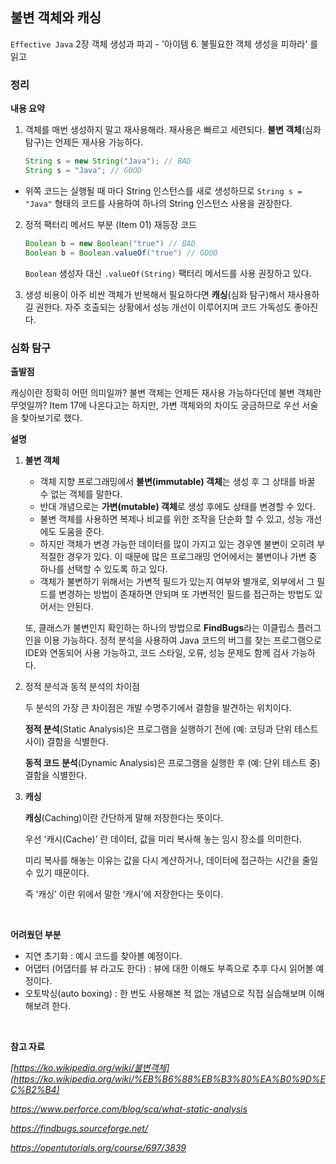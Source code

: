 ## 불변 객체와 캐싱


`Effective Java` 2장 객체 생성과 파괴 - '아이템 6. 불필요한 객체 생성을 피하라' 를 읽고

### 정리

**내용 요약**

1. 객체를 매번 생성하지 말고 재사용해라. 재사용은 빠르고 세련되다. **불변 객체**(심화 탐구)는 언제든 재사용 가능하다.

    ```java
    String s = new String("Java"); // BAD
    String s = "Java"; // GOOD
    ```
- 위쪽 코드는 실행될 때 마다 String 인스턴스를 새로 생성하므로 `String s = "Java"` 형태의 코드를 사용하여 하나의 String 인스턴스 사용을 권장한다.


2. 정적 팩터리 메서드 부분 (Item 01) 재등장 코드

    ```java
    Boolean b = new Boolean("true") // BAD
    Boolean b = Boolean.valueOf("true") // GOOD
    ```

    `Boolean` 생성자 대신 `.valueOf(String)` 팩터리 메서드를 사용 권장하고 있다.

3. 생성 비용이 아주 비싼 객체가 반복해서 필요하다면 **캐싱**(심화 탐구)해서 재사용하길 권한다. 자주 호출되는 상황에서 성능 개선이 이루어지며 코드 가독성도 좋아진다.


### 심화 탐구

**출발점**

캐싱이란 정확히 어떤 의미일까? 불변 객체는 언제든 재사용 가능하다던데 불변 객체란 무엇일까? Item 17에 나온다고는 하지만, 가변 객체와의 차이도 궁금하므로 우선 서술을 찾아보기로 했다.

**설명**

1. **불변 객체**
    - 객체 지향 프로그래밍에서 **불변(immutable) 객체**는 생성 후 그 상태를 바꿀 수 없는 객체를 말한다.
    - 반대 개념으로는 **가변(mutable) 객체**로 생성 후에도 상태를 변경할 수 있다.
    - 불변 객체를 사용하면 복제나 비교를 위한 조작을 단순화 할 수 있고, 성능 개선에도 도움을 준다.
    - 하지만 객체가 변경 가능한 데이터를 많이 가지고 있는 경우엔 불변이 오히려 부적절한 경우가 있다. 이 때문에 많은 프로그래밍 언어에서는 불변이나 가변 중 하나를 선택할 수 있도록 하고 있다.
    - 객체가 불변하기 위해서는 가변적 필드가 있는지 여부와 별개로, 외부에서 그 필드를 변경하는 방법이 존재하면 안되며 또 가변적인 필드를 접근하는 방법도 있어서는 안된다.

    또, 클래스가 불변인지 확인하는 하나의 방법으로 **FindBugs**라는 이클립스 플러그인을 이용 가능하다. 정적 분석을 사용하여 Java 코드의 버그를 찾는 프로그램으로 IDE와 연동되어 사용 가능하고, 코드 스타일, 오류, 성능 문제도 함께 검사 가능하다. 

2. 정적 분석과 동적 분석의 차이점

    두 분석의 가장 큰 차이점은 개발 수명주기에서 결함을 발견하는 위치이다.

    **정적 분석**(Static Analysis)은 프로그램을 실행하기 전에 (예: 코딩과 단위 테스트 사이) 결함을 식별한다.

    **동적 코드 분석**(Dynamic Analysis)은 프로그램을 실행한 후 (예: 단위 테스트 중) 결함을 식별한다.


3. **캐싱**

    **캐싱**(Caching)이란 간단하게 말해 저장한다는 뜻이다. 

    우선 ‘캐시(Cache)’ 란 데이터, 값을 미리 복사해 놓는 임시 장소를 의미한다.

    미리 복사를 해놓는 이유는 값을 다시 계산하거나, 데이터에 접근하는 시간을 줄일 수 있기 때문이다.

    즉 ‘캐싱’ 이란 위에서 말한 ‘캐시’에 저장한다는 뜻이다.

<br>

**어려웠던 부분**

- 지연 초기화 : 예시 코드를 찾아볼 예정이다.
- 어댑터 (어댑터를 뷰 라고도 한다) : 뷰에 대한 이해도 부족으로 추후 다시 읽어볼 예정이다.
- 오토박싱(auto boxing) : 한 번도 사용해본 적 없는 개념으로 직접 실습해보며 이해해보려 한다.


<br>


**참고 자료**

*[https://ko.wikipedia.org/wiki/불변객체](https://ko.wikipedia.org/wiki/%EB%B6%88%EB%B3%80%EA%B0%9D%EC%B2%B4)*

*https://www.perforce.com/blog/sca/what-static-analysis*

*https://findbugs.sourceforge.net/*

*https://opentutorials.org/course/697/3839*